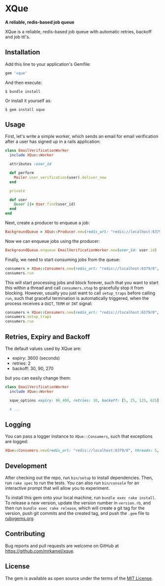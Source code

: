 # XQue

**A reliable, redis-based job queue**

XQue is a reliable, redis-based job queue with automatic retries, backoff and
job ttl's.

## Installation

Add this line to your application's Gemfile:

```ruby
gem 'xque'
```

And then execute:

    $ bundle install

Or install it yourself as:

    $ gem install xque

## Usage

First, let's write a simple worker, which sends an email for email
verification after a user has signed up in a rails application:

```ruby
class EmailVerificationWorker
  include XQue::Worker

  attributes :user_id

  def perform
    Mailer.user_verification(user).deliver_now
  end

  private

  def user
    @user ||= User.find(user_id)
  end
end
```

Next, create a producer to enqueue a job:

```ruby
BackgroundQueue = XQue::Producer.new(redis_url: "redis://localhost:6379/0")
```

Now we can enqueue jobs using the producer:

```ruby
BackgroundQueue.enqueue EmailVerificationWorker.new(user_id: user.id)
```

Finally, we need to start consuming jobs from the queue:

```ruby
consumers = XQue::Consumers.new(redis_url: "redis://localhost:6379/0", threads: 5)
consumers.run
```

This will start processing jobs and block forever, such that you want to start
this within a thread and call `consumers.stop` to gracefully stop it from
blocking. However, usually you just want to call `setup_traps` before calling
`run`, such that graceful termination is automatically triggered, when the
process receives a `QUIT`, `TERM` or `INT` signal:

```ruby
consumers = XQue::Consumers.new(redis_url: "redis://localhost:6379/0", threads: 5)
consumers.setup_traps
consumers.run
```

## Retries, Expiry and Backoff

The default values used by XQue are:

* expiry: 3600 (seconds)
* retries: 2
* backoff: 30, 90, 270

but you can easily change them:

```ruby
class EmailVerificationWorker
  include XQue::Worker

  xque_options expiry: 86_400, retries: 10, backoff: [5, 25, 125, 625]

  # ...
```

## Logging

You can pass a logger instance to `XQue::Consumers`, such that exceptions are
logged:

```ruby
XQue::Consumers.new(redis_url: "redis://localhost:6379/0", threads: 5, logger: Logger.new(STDOUT)).run
```

## Development

After checking out the repo, run `bin/setup` to install dependencies. Then, run
`rake spec` to run the tests. You can also run `bin/console` for an interactive
prompt that will allow you to experiment.

To install this gem onto your local machine, run `bundle exec rake install`. To
release a new version, update the version number in `version.rb`, and then run
`bundle exec rake release`, which will create a git tag for the version, push
git commits and the created tag, and push the `.gem` file to
[rubygems.org](https://rubygems.org).

## Contributing

Bug reports and pull requests are welcome on GitHub at
https://github.com/mrkamel/xque.

## License

The gem is available as open source under the terms of the [MIT
License](https://opensource.org/licenses/MIT).
